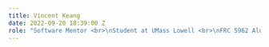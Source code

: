 ```yaml
---
title: Vincent Keang
date: 2022-09-20 18:39:00 Z
role: "Software Mentor <br>\nStudent at UMass Lowell <br>\nFRC 5962 Alumnus <br> "
---
```


